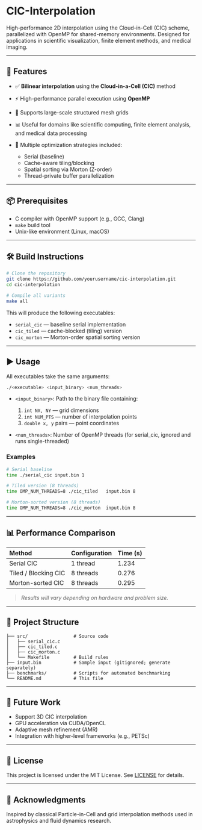 # CIC-Interpolation

High-performance 2D interpolation using the Cloud-in-Cell (CIC) scheme, parallelized with OpenMP for shared-memory environments. Designed for applications in scientific visualization, finite element methods, and medical imaging.

---

## 🚀 Features

* ✅ **Bilinear interpolation** using the **Cloud-in-a-Cell (CIC)** method
* ⚡ High-performance parallel execution using **OpenMP**
* 🧮 Supports large-scale structured mesh grids
* 📊 Useful for domains like scientific computing, finite element analysis, and medical data processing
* 🧩 Multiple optimization strategies included:

  * Serial (baseline)
  * Cache-aware tiling/blocking
  * Spatial sorting via Morton (Z-order)
  * Thread-private buffer parallelization

---

## 📦 Prerequisites

* C compiler with OpenMP support (e.g., GCC, Clang)
* `make` build tool
* Unix-like environment (Linux, macOS)

---

## 🛠️ Build Instructions

```bash
# Clone the repository
git clone https://github.com/yourusername/cic-interpolation.git
cd cic-interpolation

# Compile all variants
make all
```

This will produce the following executables:

* `serial_cic`      — baseline serial implementation
* `cic_tiled`       — cache-blocked (tiling) version
* `cic_morton`      — Morton-order spatial sorting version

---

## ▶️ Usage

All executables take the same arguments:

```bash
./<executable> <input_binary> <num_threads>
```

* `<input_binary>`: Path to the binary file containing:

  1. `int NX, NY`          — grid dimensions
  2. `int NUM_PTS`        — number of interpolation points
  3. `double x, y` pairs  — point coordinates
* `<num_threads>`: Number of OpenMP threads (for serial\_cic, ignored and runs single-threaded)

### Examples

```bash
# Serial baseline
time ./serial_cic input.bin 1

# Tiled version (8 threads)
time OMP_NUM_THREADS=8 ./cic_tiled   input.bin 8

# Morton-sorted version (8 threads)
time OMP_NUM_THREADS=8 ./cic_morton  input.bin 8
```

---

## 📊 Performance Comparison

| Method               | Configuration | Time (s) |
| :------------------- | :------------ | :------- |
| Serial CIC           | 1 thread      | 1.234    |
| Tiled / Blocking CIC | 8 threads     | 0.276    |
| Morton-sorted CIC    | 8 threads     | 0.295    |

> *Results will vary depending on hardware and problem size.*

---

## 📁 Project Structure

```
├── src/                 # Source code
│   ├── serial_cic.c
│   ├── cic_tiled.c
│   ├── cic_morton.c
│   └── Makefile         # Build rules
├── input.bin            # Sample input (gitignored; generate separately)
├── benchmarks/          # Scripts for automated benchmarking
└── README.md            # This file
```

---

## 🔮 Future Work

* Support 3D CIC interpolation
* GPU acceleration via CUDA/OpenCL
* Adaptive mesh refinement (AMR)
* Integration with higher-level frameworks (e.g., PETSc)

---

## 📜 License

This project is licensed under the MIT License. See [LICENSE](LICENSE) for details.

---

## 📝 Acknowledgments

Inspired by classical Particle-in-Cell and grid interpolation methods used in astrophysics and fluid dynamics research.
